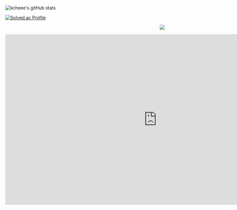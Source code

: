 
![kcheee's gitHub stats](https://github-readme-stats.vercel.app/api?username=kcheee&show_icons=true&theme=radical)


[![Solved.ac Profile](http://mazassumnida.wtf/api/v2/generate_badge?boj=cksgml1101)](https://solved.ac/cksgml1101/)


<p align="right">
  <a href="https://hits.seeyoufarm.com"><img src="https://hits.seeyoufarm.com/api/count/incr/badge.svg?url=https%3A%2F%2Fgithub.com%2Fkcheee&count_bg=%2379C83D&title_bg=%23555555&icon=&icon_color=%23E7E7E7&title=hits&edge_flat=false"/></a><br>
</p>

<iframe width="956" height="538" src="https://www.youtube.com/embed/ozv4q2ov3Mk" frameborder="0" allow="accelerometer; autoplay; encrypted-media; gyroscope; picture-in-picture" allowfullscreen></iframe>
